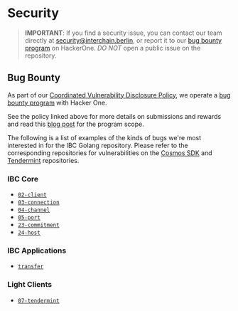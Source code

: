 # Security

> **IMPORTANT**: If you find a security issue, you can contact our team directly at
security@interchain.berlin, or report it to our [bug bounty program](https://hackerone.com/cosmos) on HackerOne. *DO NOT* open a public issue on the repository.

## Bug Bounty

As part of our [Coordinated Vulnerability Disclosure Policy](https://tendermint.com/security), we operate a
[bug bounty program](https://hackerone.com/cosmos) with Hacker One.

See the policy linked above for more details on submissions and rewards and read
this [blog post](https://blog.cosmos.network/bug-bounty-program-for-tendermint-cosmos-833c67693586) for the program scope.

The following is a list of examples of the kinds of bugs we're most interested
in for the IBC Golang repository. Please refer to the corresponding repositories for vulnerabilities on the [Cosmos SDK](https://github.com/cosmos/cosmos-sdk/blob/master/SECURITY.md) and [Tendermint](https://github.com/dojimanetwork/dojimamint/blob/master/SECURITY.md) repositories.

### IBC Core

- [`02-client`](https://github.com/cosmos/ibc-go/tree/main/modules/core/02-client)
- [`03-connection`](https://github.com/cosmos/ibc-go/tree/main/modules/core/03-connection)
- [`04-channel`](https://github.com/cosmos/ibc-go/tree/main/modules/core/04-channel)
- [`05-port`](https://github.com/cosmos/ibc-go/tree/main/modules/core/05-port)
- [`23-commitment`](https://github.com/cosmos/ibc-go/tree/main/modules/core/23-commitment)
- [`24-host`](https://github.com/cosmos/ibc-go/tree/main/modules/core/24-host)

### IBC Applications

- [`transfer`](https://github.com/cosmos/ibc-go/tree/main/modules/apps/transfer)

### Light Clients

- [`07-tendermint`](https://github.com/cosmos/ibc-go/tree/main/modules/light-clients/07-tendermint)
